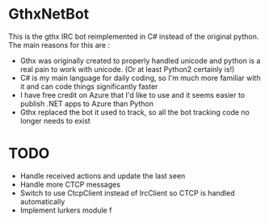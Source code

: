 # GthxNetBot
This is the gthx IRC bot reimplemented in C# instead of the original python.
The main reasons for this are :
* Gthx was originally created to properly handled unicode and python is a real pain to work with unicode. (Or at least Python2 certainly is!)
* C# is my main language for daily coding, so I'm much more familiar with it and can code things significantly faster
* I have free credit on Azure that I'd like to use and it seems easier to publish .NET apps to Azure than Python
* Gthx replaced the bot it used to track, so all the bot tracking code no longer needs to exist

# TODO
* Handle received actions and update the last seen
* Handle more CTCP messages
* Switch to use CtcpClient instead of IrcClient so CTCP is handled automatically
* Implement lurkers module
f